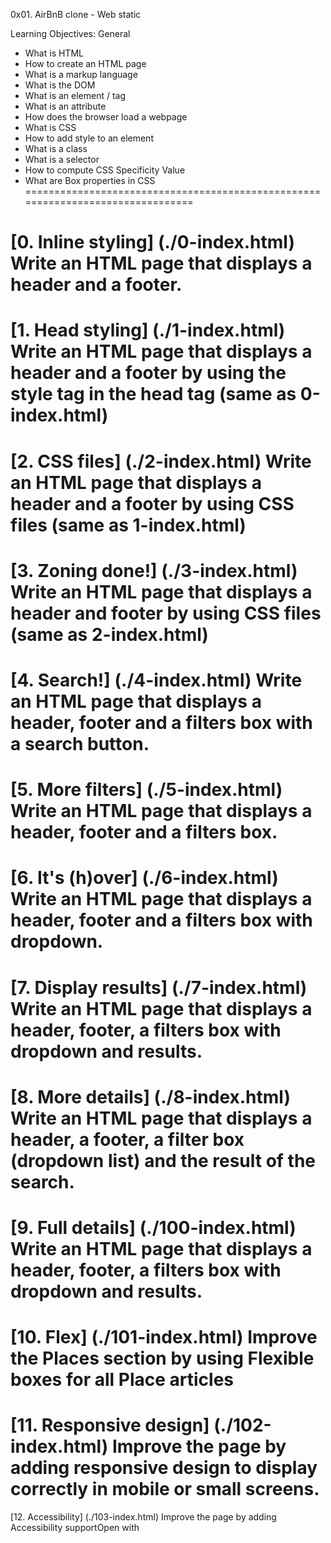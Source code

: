 0x01. AirBnB clone - Web static

Learning Objectives:
General
- What is HTML
- How to create an HTML page
- What is a markup language
- What is the DOM
- What is an element / tag
- What is an attribute
- How does the browser load a webpage
- What is CSS
- How to add style to an element
- What is a class
- What is a selector
- How to compute CSS Specificity Value
- What are Box properties in CSS
================================================================================

[0. Inline styling]
(./0-index.html)
Write an HTML page that displays a header and a footer.
================================================================================

[1. Head styling]
(./1-index.html)
Write an HTML page that displays a header and a footer by using the style tag in
the head tag (same as 0-index.html)
================================================================================

[2. CSS files]
(./2-index.html)
Write an HTML page that displays a header and a footer by using CSS files
(same as 1-index.html)
================================================================================

[3. Zoning done!]
(./3-index.html)
Write an HTML page that displays a header and footer by using CSS files
(same as 2-index.html)
================================================================================

[4. Search!]
(./4-index.html)
Write an HTML page that displays a header, footer and a filters box with a
search button.
================================================================================

[5. More filters]
(./5-index.html)
Write an HTML page that displays a header, footer and a filters box.
================================================================================

[6. It's (h)over]
(./6-index.html)
Write an HTML page that displays a header, footer and a filters box with
dropdown.
================================================================================

[7. Display results]
(./7-index.html)
Write an HTML page that displays a header, footer, a filters box with dropdown
and results.
================================================================================

[8. More details]
(./8-index.html)
Write an HTML page that displays a header, a footer, a filter box
(dropdown list) and the result of the search.
================================================================================

[9. Full details]
(./100-index.html)
Write an HTML page that displays a header, footer, a filters box with dropdown
and results.
================================================================================

[10. Flex]
(./101-index.html)
Improve the Places section by using Flexible boxes for all Place articles
================================================================================

[11. Responsive design]
(./102-index.html)
Improve the page by adding responsive design to display correctly in mobile or
small screens.
================================================================================

[12. Accessibility]
(./103-index.html)
Improve the page by adding Accessibility supportOpen with